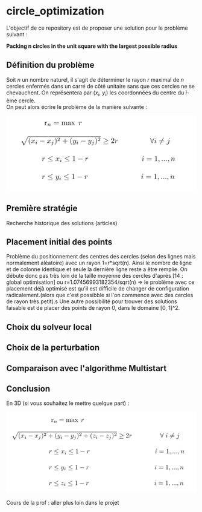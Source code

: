 # circle_optimization

L'objectif de ce repository est de proposer une solution pour le problème suivant :

**Packing n circles in the unit square with the largest possible radius**


## Définition du problème

Soit *n* un nombre naturel, il s'agit de déterminer le rayon *r* maximal de *n* cercles enfermés dans un carré de côté unitaire sans que ces cercles ne se chevauchent. On représentera par (*x<sub>i</sub>*, *y<sub>i</sub>*) les coordonnées du centre du *i*-ème cercle.
<br/>On peut alors écrire le problème de la manière suivante : 

![GitHub Logo](/images/formules_mathematiques.png)


## Première stratégie

Recherche historique des solutions (articles)


## Placement initial des points

Problème du positionnement des centres des cercles (selon des lignes mais normalement aléatoire) avec un rayon 1=r*sqrt(n).
Ainsi le nombre de ligne et de colonne identique et seule la dernière ligne reste a être remplie. On débute donc pas très loin de la taille moyenne des cercles d'après [14 : global optimisation] ou r=1.07456993182354/sqrt(n)
=> le problème avec ce placement déjà optimisé est qu'il est difficile  de changer de configuration radicalement.(alors que c'est possibble si l'on commence avec des cercles de rayon très petit).s
Une autre possibilité pour trouver des solutions faisable est de placer des points de rayon 0, dans le domaine [0, 1]^2.

## Choix du solveur local

## Choix de la perturbation

## Comparaison avec l'algorithme Multistart

## Conclusion

En 3D (si vous souhaitez le mettre quelque part) :

![GitHub Logo](/images/formules_mathematiques_3D.png)


Cours de la prof : aller plus loin dans le projet
